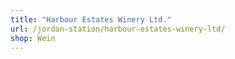 ```yaml
---
title: "Harbour Estates Winery Ltd."
url: /jordan-station/harbour-estates-winery-ltd/
shop: Wein
---
```

